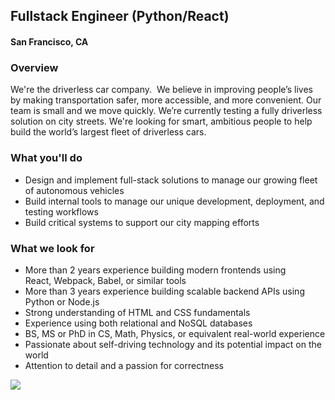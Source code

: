 ## Fullstack Engineer (Python/React)
#### San Francisco, CA 

### Overview 
We're the driverless car company.  We believe in improving people’s lives by making transportation safer, more accessible, and more convenient. Our team is small and we move quickly. We’re currently testing a fully driverless solution on city streets. We're looking for smart, ambitious people to help build the world’s largest fleet of driverless cars. 

### What you'll do
+ Design and implement full-stack solutions to manage our growing fleet of autonomous vehicles
+ Build internal tools to manage our unique development, deployment, and testing workflows         
+ Build critical systems to support our city mapping efforts 

### What we look for
+ More than 2 years experience building modern frontends using React, Webpack, Babel, or similar tools
+ More than 3 years experience building scalable backend APIs using Python or Node.js
+ Strong understanding of HTML and CSS fundamentals
+ Experience using both relational and NoSQL databases
+ BS, MS or PhD in CS, Math, Physics, or equivalent real-world experience
+ Passionate about self-driving technology and its potential impact on the world
+ Attention to detail and a passion for correctness


[<img src='https://dabuttonfactory.com/button.png?t=Apply&f=Calibri-Bold&ts=24&tc=fff&tshs=1&tshc=000&hp=20&vp=8&c=5&bgt=gradient&bgc=3d85c6&ebgc=073763'>](https://letsrockit.co/users/auth/github?job_id=q3j1axnl-fullstack-engineer-python-react)
